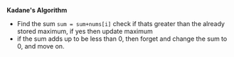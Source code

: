 **Kadane's Algorithm**
* Find the sum `sum = sum+nums[i]` check if thats greater than the already stored maximum, if yes then update maximum
* if the sum adds up to be less than 0, then forget and change the sum to 0, and move on.